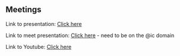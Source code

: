 ## Meetings

Link to presentation: [Click here](https://docs.google.com/presentation/d/1TitRx6mEwajOC5M8D0trbJ42z34VgMWC1I-0QDr-Fn4/edit?usp=sharing)

Link to meet presentation: [Click here](https://drive.google.com/file/d/14WC4y0NPKI9yeFoLz78NeY6bR_AthLVM/view?usp=sharing) - need to be on the @ic domain

Link to Youtube: [Click here](https://www.youtube.com/watch?v=UExXX28fw7I)
